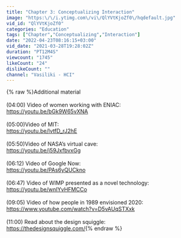 ```yaml
---
title: "Chapter 3: Conceptualizing Interaction"
image: "https:\/\/i.ytimg.com\/vi\/QlYVtKjoZf0\/hqdefault.jpg"
vid_id: "QlYVtKjoZf0"
categories: "Education"
tags: ["Chapter","Conceptualizing","Interaction"]
date: "2022-04-23T08:16:15+03:00"
vid_date: "2021-03-28T19:28:02Z"
duration: "PT12M4S"
viewcount: "1745"
likeCount: "24"
dislikeCount: ""
channel: "Vasiliki - HCI"
---
```

{% raw %}Additional material<br /><br />(04:00) Video of women working with ENIAC:<br /> <a rel="nofollow" target="blank" href="https://youtu.be/bGk9W65vXNA">https://youtu.be/bGk9W65vXNA</a><br /><br />(05:00)Video of MIT:<br /><a rel="nofollow" target="blank" href="https://youtu.be/lvtfD_rJ2hE">https://youtu.be/lvtfD_rJ2hE</a> <br /><br />(05:50)Video of NASA’s virtual cave: <br /><a rel="nofollow" target="blank" href="https://youtu.be/j59JxfbvxGg">https://youtu.be/j59JxfbvxGg</a> <br /><br />(06:12) Video of Google Now: <br /><a rel="nofollow" target="blank" href="https://youtu.be/PAs6yQUCkno">https://youtu.be/PAs6yQUCkno</a> <br /><br />(06:47) Video of WIMP presented as a novel technology: <br /><a rel="nofollow" target="blank" href="https://youtu.be/wnIYvHFMCCo">https://youtu.be/wnIYvHFMCCo</a> <br /><br />(09:05) Video of how people in 1989 envisioned 2020: <br /><a rel="nofollow" target="blank" href="https://www.youtube.com/watch?v=D5vAUqSTXxk">https://www.youtube.com/watch?v=D5vAUqSTXxk</a><br /><br />(11:00) Read about the design squiggle:<br /><a rel="nofollow" target="blank" href="https://thedesignsquiggle.com/">https://thedesignsquiggle.com/</a>{% endraw %}
